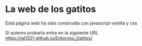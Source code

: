 # La web de los gatitos

Está página web ha sido construída con javascript vanilla y css

Si quieres probarla entra en la siguiente URL
https://jgl1201.github.io/Entornos_Gatitos/